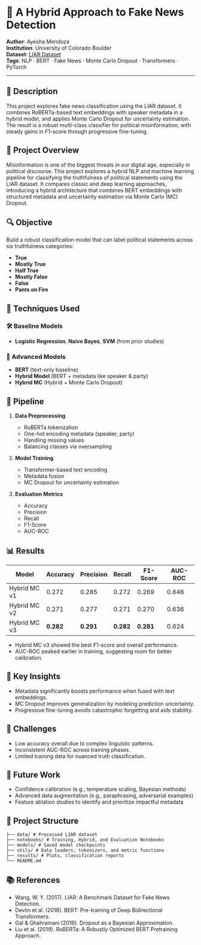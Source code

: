 # 🧠 A Hybrid Approach to Fake News Detection

**Author**: Ayesha Mendoza  
**Institution**: University of Colorado Boulder  
**Dataset**: [LIAR Dataset](https://aclanthology.org/P17-2067/)  
**Tags**: NLP · BERT · Fake News · Monte Carlo Dropout · Transformers · PyTorch

---

## 📰 Description

This project explores fake news classification using the LIAR dataset. It combines RoBERTa-based text embeddings with speaker metadata in a hybrid model, and applies Monte Carlo Dropout for uncertainty estimation. The result is a robust multi-class classifier for political misinformation, with steady gains in F1-score through progressive fine-tuning.



## 📌 Project Overview

Misinformation is one of the biggest threats in our digital age, especially in political discourse. This project explores a hybrid NLP and machine learning pipeline for classifying the truthfulness of political statements using the LIAR dataset. It compares classic and deep learning approaches, introducing a hybrid architecture that combines BERT embeddings with structured metadata and uncertainty estimation via Monte Carlo (MC) Dropout.



## 🔍 Objective

Build a robust classification model that can label political statements across six truthfulness categories:

- **True**
- **Mostly True**
- **Half True**
- **Mostly False**
- **False**
- **Pants on Fire**



## 🧰 Techniques Used

### 🛠 Baseline Models
- **Logistic Regression**, **Naive Bayes**, **SVM** (from prior studies)

### 🤖 Advanced Models
- **BERT** (text-only baseline)
- **Hybrid Model** (BERT + metadata like speaker & party)
- **Hybrid MC** (Hybrid + Monte Carlo Dropout)



## 🧪 Pipeline

1. **Data Preprocessing**
   - RoBERTa tokenization
   - One-hot encoding metadata (speaker, party)
   - Handling missing values
   - Balancing classes via oversampling

2. **Model Training**
   - Transformer-based text encoding
   - Metadata fusion
   - MC Dropout for uncertainty estimation

3. **Evaluation Metrics**
   - Accuracy
   - Precision
   - Recall
   - F1-Score
   - AUC-ROC



## 📊 Results

| Model          | Accuracy | Precision | Recall | F1-Score | AUC-ROC |
|----------------|----------|-----------|--------|----------|---------|
| Hybrid MC v1   | 0.272    | 0.285     | 0.272  | 0.269    | 0.646   |
| Hybrid MC v2   | 0.271    | 0.277     | 0.271  | 0.270    | 0.636   |
| Hybrid MC v3   | **0.282**| **0.291** | **0.282**| **0.281**| 0.624   |

- Hybrid MC v3 showed the best F1-score and overall performance.
- AUC-ROC peaked earlier in training, suggesting room for better calibration.



## 🧠 Key Insights

- Metadata significantly boosts performance when fused with text embeddings.
- MC Dropout improves generalization by modeling prediction uncertainty.
- Progressive fine-tuning avoids catastrophic forgetting and aids stability.



## 🚧 Challenges

- Low accuracy overall due to complex linguistic patterns.
- Inconsistent AUC-ROC across training phases.
- Limited training data for nuanced truth classification.



## 🔮 Future Work

- Confidence calibration (e.g., temperature scaling, Bayesian methods)
- Advanced data augmentation (e.g., paraphrasing, adversarial examples)
- Feature ablation studies to identify and prioritize impactful metadata



## 📂 Project Structure
```
├── data/ # Processed LIAR dataset
├── notebooks/ # Training, Hybrid, and Evaluation Notebooks
├── models/ # Saved model checkpoints
├── utils/ # Data loaders, tokenizers, and metric functions
├── results/ # Plots, classification reports
└── README.md
```

## 📚 References

- Wang, W. Y. (2017). LIAR: A Benchmark Dataset for Fake News Detection.
- Devlin et al. (2018). BERT: Pre-training of Deep Bidirectional Transformers.
- Gal & Ghahramani (2016). Dropout as a Bayesian Approximation.
- Liu et al. (2019). RoBERTa: A Robustly Optimized BERT Pretraining Approach.


